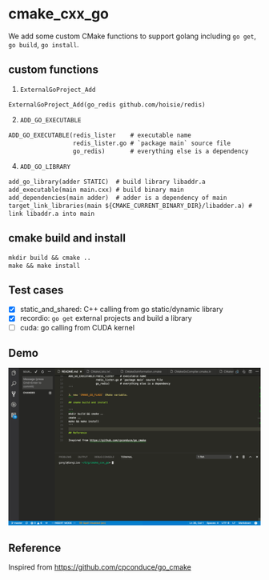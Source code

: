 # cmake_cxx_go

We add some custom CMake functions to support golang including `go get`, `go build`, `go install`.

## custom functions

1. `ExternalGoProject_Add`

```
ExternalGoProject_Add(go_redis github.com/hoisie/redis)
```

2. `ADD_GO_EXECUTABLE`

```
ADD_GO_EXECUTABLE(redis_lister    # executable name
                  redis_lister.go # `package main` source file
                  go_redis)       # everything else is a dependency
```

4. `ADD_GO_LIBRARY`

```
add_go_library(adder STATIC)  # build library libaddr.a
add_executable(main main.cxx) # build binary main
add_dependencies(main adder)  # adder is a dependency of main
target_link_libraries(main ${CMAKE_CURRENT_BINARY_DIR}/libadder.a) # link libaddr.a into main
```

## cmake build and install

```
mkdir build && cmake ..
make && make install
```

## Test cases

- [x] static_and_shared: C++ calling from go static/dynamic library
- [x] recordio: `go get` external projects and build a library
- [ ] cuda: go calling from CUDA kernel

## Demo

<a href="img/demo.gif" target="_blank"><img src="img/cmake_go.gif" width="1000" /></a>


## Reference

Inspired from https://github.com/cpconduce/go_cmake